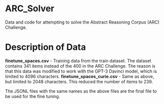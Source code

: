 # ARC_Solver
Data and code for attempting to solve the Abstract Reasoning Corpus (ARC) Challenge.
# Description of Data
**finetune_spaces.csv** - Training data from the train dataset.  The dataset contains 341 items instead of the 400 in the ARC Challenge.  The reason is that this data was modified to work with the GPT-3 Davinci model, which is limited to 4096 characters.
**finetune_spaces_curie.csv** - Same as above, but limited to 2048 characters.  This reduced the number of items to 239.

The JSONL files with the same names as the above files are the final file to be used for the fine tuning.
